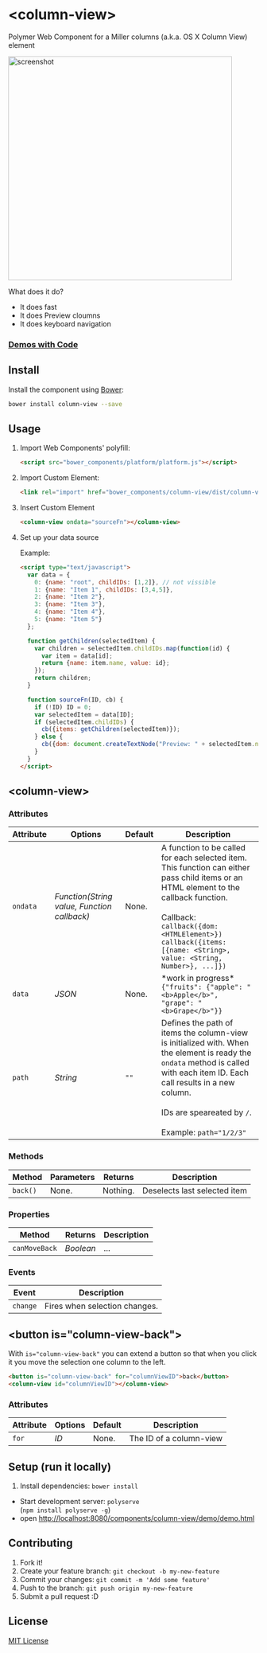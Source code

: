 # &lt;column-view&gt;

Polymer Web Component for a Miller columns (a.k.a. OS X Column View) element


<img src="https://f.cloud.github.com/assets/681942/2457975/993771cc-af43-11e3-9585-0dadd54e6c4c.png" alt="screenshot" width="450" />

What does it do?

* It does fast
* It does Preview cloumns
* It does keyboard navigation

### [Demos with Code](http://raw.githack.com/Jupiterrr/column-view-component/master/demo/index.html)



## Install

Install the component using [Bower](http://bower.io/):

```sh
bower install column-view --save
```

<!--Or [download as ZIP](https://github.com/zenorocha/voice-elements/archive/gh-pages.zip).-->

## Usage

1. Import Web Components' polyfill:

    ```html
    <script src="bower_components/platform/platform.js"></script>
    ```

2. Import Custom Element:

    ```html
    <link rel="import" href="bower_components/column-view/dist/column-view.html">
    ```

3. Insert Custom Element

    ```html
    <column-view ondata="sourceFn"></column-view>
    ```

4. Set up your data source

	Example:

    ```html
    <script type="text/javascript">
      var data = {
        0: {name: "root", childIDs: [1,2]}, // not vissible
        1: {name: "Item 1", childIDs: [3,4,5]},
        2: {name: "Item 2"},
        3: {name: "Item 3"},
        4: {name: "Item 4"},
        5: {name: "Item 5"}
      };

      function getChildren(selectedItem) {
        var children = selectedItem.childIDs.map(function(id) {
          var item = data[id];
          return {name: item.name, value: id};
        });
        return children;
      }

      function sourceFn(ID, cb) {
        if (!ID) ID = 0;
        var selectedItem = data[ID];
        if (selectedItem.childIDs) {
          cb({items: getChildren(selectedItem)});
        } else {
          cb({dom: document.createTextNode("Preview: " + selectedItem.name)})
        }
      }
    </script>
    ```

## &lt;column-view&gt;


### Attributes

Attribute | Options | Default | Description
--- | --- | --- | ---
`ondata` | *Function(String value, Function callback)* | None. | A function to be called for each selected item. This function can either pass child items or an HTML element to the callback function.<br><br>Callback:<br>`callback({dom: <HTMLElement>})` <br> `callback({items: [{name: <String>, value: <String, Number>}, ...]})`
`data` | *JSON* | None. | \*work in progress\* <br>`{"fruits": {"apple": "<b>Apple</b>", "grape": "<b>Grape</b>"}}`
`path` | *String* | `""` | Defines the path of items the column-view is initialized with. When the element is ready the `ondata` method is called with each item ID. Each call results in a new column. <br><br>IDs are speareated by `/`.<br><br>Example: `path="1/2/3"`

### Methods

Method | Parameters | Returns | Description
--- | --- | --- | ---
`back()`  | None. | Nothing. | Deselects last selected item

### Properties

Method | Returns | Description
--- | --- | ---
`canMoveBack` | *Boolean* | ...

### Events

Event | Description
--- | ---
`change` | Fires when selection changes.


## &lt;button is="column-view-back"&gt;

With `is="column-view-back"` you can extend a button so that when you click it you move the selection one column to the left.

```html
<button is="column-view-back" for="columnViewID">back</button>
<column-view id="columnViewID"></column-view>
```

### Attributes

Attribute | Options | Default | Description
--- | --- | --- | ---
`for` | *ID* | None. | The ID of a column-view

<!--

## Development

In order to run it locally you'll need to fetch some dependencies and a basic server setup.

1. Install [Bower](http://bower.io/) & [Grunt](http://gruntjs.com/):

    ```sh
    $ [sudo] npm install -g bower grunt-cli
    ```

2. Install local dependencies:

    ```sh
    $ bower install && npm install
    ```

3. To test your project, start the development server and open `http://localhost:8000`.

    ```sh
    $ grunt server
    ```

4. To build the distribution files before releasing a new version.

    ```sh
    $ grunt build
    ```

5. To provide a live demo, send everything to `gh-pages` branch.

    ```sh
    $ grunt deploy
    ```
-->

## Setup (run it locally)

1. Install dependencies: `bower install`
* Start development server: `polyserve` <br>(`npm install polyserve -g`)
* open [http://localhost:8080/components/column-view/demo/demo.html](http://localhost:8080/components/column-view/demo/demo.html)

## Contributing

1. Fork it!
2. Create your feature branch: `git checkout -b my-new-feature`
3. Commit your changes: `git commit -m 'Add some feature'`
4. Push to the branch: `git push origin my-new-feature`
5. Submit a pull request :D


## License

[MIT License](http://opensource.org/licenses/MIT)
